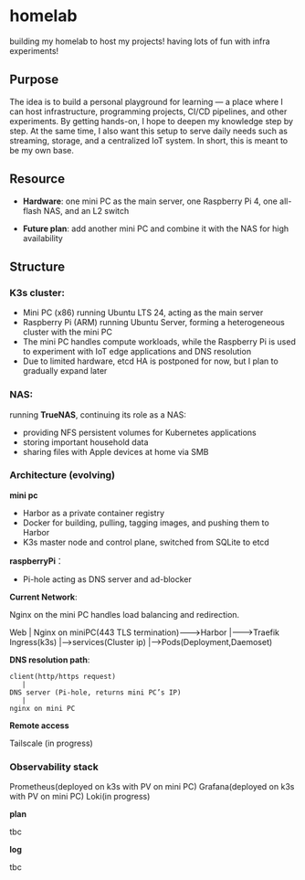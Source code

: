 # homelab

building my homelab to host my projects! having lots of fun with infra experiments!



## Purpose ##

The idea is to build a personal playground for learning — a place where I can host infrastructure, programming projects, CI/CD pipelines, and other experiments. By getting hands-on, I hope to deepen my knowledge step by step. At the same time, I also want this setup to serve daily needs such as streaming, storage, and a centralized IoT system. In short, this is meant to be my own base.



## Resource

-	**Hardware**: one mini PC as the main server, one Raspberry Pi 4, one all-flash NAS, and an L2 switch

-	**Future plan**: add another mini PC and combine it with the NAS for high availability



## Structure

### K3s cluster:

-	Mini PC (x86) running Ubuntu LTS 24, acting as the main server
-	Raspberry Pi (ARM) running Ubuntu Server, forming a heterogeneous cluster with the mini PC
-	The mini PC handles compute workloads, while the Raspberry Pi is used to experiment with IoT edge applications and DNS resolution
-	Due to limited hardware, etcd HA is postponed for now, but I plan to gradually expand later


### NAS: 

running **TrueNAS**, continuing its role as a NAS:
- providing NFS persistent volumes for Kubernetes applications
- storing important household data
- sharing files with Apple devices at home via SMB




### Architecture (evolving)

**mini pc**

-	Harbor as a private container registry
-	Docker for building, pulling, tagging images, and pushing them to Harbor
-	K3s master node and control plane, switched from SQLite to etcd

**raspberryPi**：

-	Pi-hole acting as DNS server and ad-blocker

**Current Network**:

Nginx on the mini PC handles load balancing and redirection.

   Web
    |
   Nginx on miniPC(443 TLS termination)--->Harbor
                                      |--->Traefik Ingress(k3s)
                                                |-->services(Cluster ip)
                                                        |-->Pods(Deployment,Daemoset)


**DNS resolution path**:

    client(http/https request)
       |
    DNS server (Pi-hole, returns mini PC’s IP)
       |
    nginx on mini PC

**Remote access**

Tailscale (in progress) 


### Observability stack

Prometheus(deployed on k3s with PV on mini PC)
Grafana(deployed on k3s with PV on mini PC)
Loki(in progress) 


**plan**


tbc


**log**


tbc